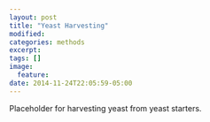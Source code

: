 ```yaml
---
layout: post
title: "Yeast Harvesting"
modified:
categories: methods
excerpt:
tags: []
image:
  feature:
date: 2014-11-24T22:05:59-05:00
---
```


Placeholder for harvesting yeast from yeast starters.